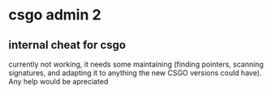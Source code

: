 # csgo admin 2

## internal cheat for csgo

currently not working, it needs some maintaining (finding pointers, scanning signatures, and adapting it to anything the new CSGO versions could have). Any help would be apreciated
